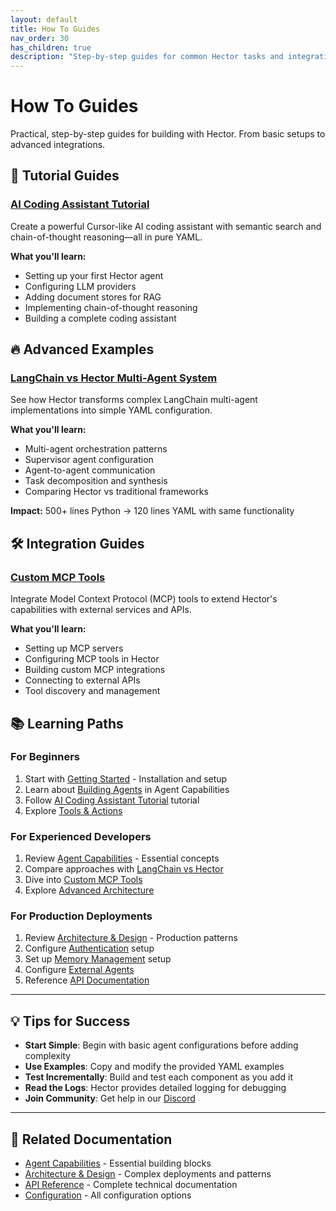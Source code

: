 ```yaml
---
layout: default
title: How To Guides
nav_order: 30
has_children: true
description: "Step-by-step guides for common Hector tasks and integrations"
---
```


# How To Guides

Practical, step-by-step guides for building with Hector. From basic setups to advanced integrations.

## 🚀 Tutorial Guides

### [AI Coding Assistant Tutorial](how-to/TUTORIAL_CURSOR)
Create a powerful Cursor-like AI coding assistant with semantic search and chain-of-thought reasoning—all in pure YAML.

**What you'll learn:**
- Setting up your first Hector agent
- Configuring LLM providers
- Adding document stores for RAG
- Implementing chain-of-thought reasoning
- Building a complete coding assistant

## 🔥 Advanced Examples

### [LangChain vs Hector Multi-Agent System](architecture-design/TUTORIAL_MULTI_AGENT)
See how Hector transforms complex LangChain multi-agent implementations into simple YAML configuration.

**What you'll learn:**
- Multi-agent orchestration patterns
- Supervisor agent configuration
- Agent-to-agent communication
- Task decomposition and synthesis
- Comparing Hector vs traditional frameworks

**Impact:** 500+ lines Python → 120 lines YAML with same functionality

## 🛠️ Integration Guides

### [Custom MCP Tools](how-to/MCP_CUSTOM_TOOLS)
Integrate Model Context Protocol (MCP) tools to extend Hector's capabilities with external services and APIs.

**What you'll learn:**
- Setting up MCP servers
- Configuring MCP tools in Hector
- Building custom MCP integrations
- Connecting to external APIs
- Tool discovery and management

## 📚 Learning Paths

### For Beginners
1. Start with [Getting Started](../getting-started/QUICK_START) - Installation and setup
2. Learn about [Building Agents](../agent-capabilities/intelligence-reasoning) in Agent Capabilities
3. Follow [AI Coding Assistant Tutorial](how-to/TUTORIAL_CURSOR) tutorial
4. Explore [Tools & Actions](../agent-capabilities/tools-actions)

### For Experienced Developers
1. Review [Agent Capabilities](../agent-capabilities) - Essential concepts
2. Compare approaches with [LangChain vs Hector](architecture-design/TUTORIAL_MULTI_AGENT)
3. Dive into [Custom MCP Tools](how-to/MCP_CUSTOM_TOOLS)
4. Explore [Advanced Architecture](../architecture-design/ARCHITECTURE)

### For Production Deployments
1. Review [Architecture & Design](../architecture-design) - Production patterns
2. Configure [Authentication](../agent-capabilities/production-security/authentication) setup
3. Set up [Memory Management](../agent-capabilities/memory-context) setup
4. Configure [External Agents](../agent-capabilities/multi-agent-systems/external-agents)
5. Reference [API Documentation](../reference/API_REFERENCE)

---

## 💡 Tips for Success

- **Start Simple**: Begin with basic agent configurations before adding complexity
- **Use Examples**: Copy and modify the provided YAML examples
- **Test Incrementally**: Build and test each component as you add it
- **Read the Logs**: Hector provides detailed logging for debugging
- **Join Community**: Get help in our [Discord](https://discord.gg/hector)

---

## 🔗 Related Documentation

- [Agent Capabilities](../agent-capabilities) - Essential building blocks
- [Architecture & Design](../architecture-design) - Complex deployments and patterns
- [API Reference](../reference/API_REFERENCE) - Complete technical documentation
- [Configuration](../reference/CONFIGURATION) - All configuration options
